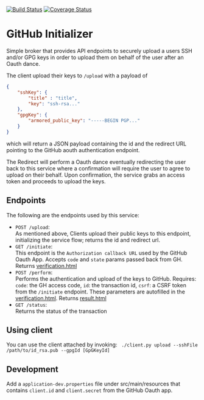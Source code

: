 [![Build Status](https://travis-ci.org/brian-mcnamara/github-initializer.svg?branch=master)](https://travis-ci.org/brian-mcnamara/github-initializer)
[![Coverage Status](https://coveralls.io/repos/github/brian-mcnamara/github-initializer/badge.svg?branch=master)](https://coveralls.io/github/brian-mcnamara/github-initializer?branch=master)

# GitHub Initializer

Simple broker that provides API endpoints to securely upload a users SSH and/or GPG keys in order to
upload them on behalf of the user after an Oauth dance.

The client upload their keys to `/upload` with a payload of
```json
{
    "sshKey": {
        "title" : "title",
        "key": "ssh-rsa..."
    },
    "gpgKey": {
        "armored_public_key": "-----BEGIN PGP..."
    }
}
```
which will return a JSON payload containing the id and the redirect URL pointing to the GitHub aouth authentication endpoint.

The Redirect will perform a Oauth dance eventually redirecting the user back to this service
where a confirmation will require the user to agree to upload on their behalf. Upon confirmation, the service
grabs an access token and proceeds to upload the keys.

## Endpoints

The following are the endpoints used by this service:

* `POST /upload`:  
    As mentioned above, Clients upload their public keys to this endpoint, initializing the service flow; returns the id and redirect url.
* `GET /initiate`:  
    This endpoint is the `Authorization callback URL` used by the GitHub Oauth App. Accepts
    `code` and `state` params passed back from GH. Returns [verification.html](src/main/resources/templates/verification.html)
* `POST /perform`:  
    Performs the authentication and upload of the keys to GitHub. Requires: `code`: the GH access code, 
    `id`: the transaction id, `csrf`: a CSRF token from the `/initiate` endpoint. These parameters are 
    autofilled in the [verification.html](src/main/resources/templates/verification.html). Returns
    [result.html](src/main/resources/templates/result.html)
* `GET /status`:  
    Returns the status of the transaction

## Using client

You can use the client attached by invoking:
` ./client.py upload --sshFile /path/to/id_rsa.pub --gpgId [GpGKeyId]`

## Development

Add a `application-dev.properties` file under src/main/resources that contains
`client.id` and `client.secret` from the GitHub Oauth app.